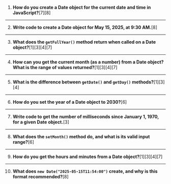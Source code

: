 1. **How do you create a Date object for the current date and time in JavaScript?**[7][8]

---

2. **Write code to create a Date object for May 15, 2025, at 9:30 AM.**[8]

---

3. **What does the `getFullYear()` method return when called on a Date object?**[1][3][4][7]

---

4. **How can you get the current month (as a number) from a Date object? What is the range of values returned?**[1][3][4][7]

---

5. **What is the difference between `getDate()` and `getDay()` methods?**[1][3][4]

---

6. **How do you set the year of a Date object to 2030?**[6]

---

7. **Write code to get the number of milliseconds since January 1, 1970, for a given Date object.**[3]

---

8. **What does the `setMonth()` method do, and what is its valid input range?**[6]

---

9. **How do you get the hours and minutes from a Date object?**[1][3][4][7]

---

10. **What does `new Date("2025-05-15T11:54:00")` create, and why is this format recommended?**[8]

